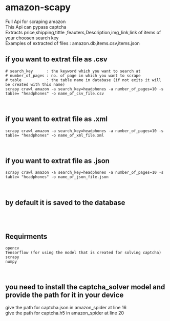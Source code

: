 # amazon-scapy
Full Api for scraping amazon</br>
This Api can pypass captcha </br>
Extracts price,shipping,tittle ,feauters,Description,img_link,link of items of your choosen search key</br>
Examples of extracted of files : amazon.db,items.csv,items.json</br>
## if you want to extrat file as .csv
```
# search_key      : the keyword which you want to search at
# number_of_pages : no. of page in which you want to scrape
# table           : the table name in database (if not exits it will be created with this name)
scrapy crawl amazon -a search_key=headphones -a number_of_pages=10 -s table= "headphones" -o name_of_csv_file.csv
```
</br>

## if you want to extrat file as .xml
```
scrapy crawl amazon -a search_key=headphones -a number_of_pages=10 -s table= "headphones" -o name_of_xml_file.xml
```

</br>

## if you want to extrat file as .json
```
scrapy crawl amazon -a search_key=headphones -a number_of_pages=10 -s table= "headphones" -o name_of_json_file.json
```
</br>

## by default it is saved to the database

</br></br>
## Requirments
```
opencv
Tensorflow (for using the model that is created for solving captcha)
scrapy
numpy
```
</br>

## you need to install the captcha_solver model and provide the path for it in your device 
give the path for captcha.json in amazon_spider at line 16</br>
give the path for captcha.h5 in amazon_spider at line 20
